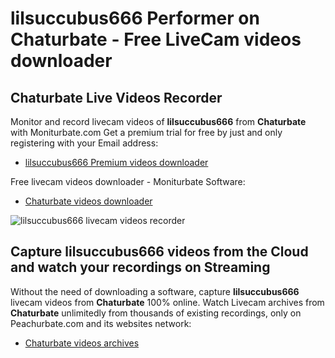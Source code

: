# lilsuccubus666 Performer on Chaturbate - Free LiveCam videos downloader

## Chaturbate Live Videos Recorder

Monitor and record livecam videos of **lilsuccubus666** from **Chaturbate** with Moniturbate.com
Get a premium trial for free by just and only registering with your Email address:
* [lilsuccubus666 Premium videos downloader](https://moniturbate.com/request-demo-licence-key.html)

Free livecam videos downloader - Moniturbate Software:
* [Chaturbate videos downloader](https://moniturbate.com/moniturbate-download-software.html)

![lilsuccubus666 livecam videos recorder](https://peachurnet.com/templates/moniturbate-software.png)


## Capture lilsuccubus666 videos from the Cloud and watch your recordings on Streaming

Without the need of downloading a software, capture **lilsuccubus666** livecam videos from **Chaturbate** 100% online.
Watch Livecam archives from **Chaturbate** unlimitedly from thousands of existing recordings, only on Peachurbate.com and its websites network:
* [Chaturbate videos archives](https://peachurnet.com/)